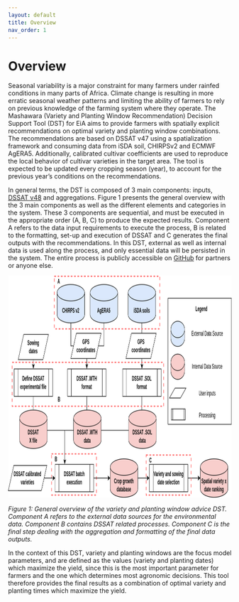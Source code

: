 ```yaml
---
layout: default
title: Overview
nav_order: 1
---
```


# Overview

Seasonal variability is a major constraint for many farmers under rainfed conditions in many parts of Africa.
Climate change is resulting in more erratic seasonal weather patterns and limiting the ability of farmers to rely on previous
knowledge of the farming system where they operate. The Mashawara (Variety and Planting Window Recommendation) Decision Support Tool (DST)
for EiA aims to provide farmers with spatially explicit recommendations on optimal variety and planting window combinations.
The recommendations are based on DSSAT v47 using a spatialization framework and consuming data from iSDA soil, CHIRPSv2 and
ECMWF AgERA5. Additionally, calibrated cultivar coefficients are used to reproduce the local behavior of cultivar varieties in the target area.
The tool is expected to be updated every cropping season (year), to account for the previous year’s conditions on the recommendations.

In general terms, the DST is composed of 3 main components: inputs, [DSSAT v48](https://dssat.net/) and aggregations.
Figure 1 presents the general overview with the 3 main components as well as the different elements and categories in the system.
These 3 components are sequential, and must be executed in the appropriate order (A, B, C) to produce the expected results.
Component A refers to the data input requirements to execute the process, B is related to the formatting, set-up and execution of
DSSAT and C generates the final outputs with the recommendations. In this DST, external as well as internal data is used along the process,
and only essential data will be persisted in the system. The entire process is publicly accessible on [GitHub](https://github.com/egbendito/mashawarar)
for partners or anyone else.

<img width="700" height="500" src="assets/img/scheme.png">

_Figure 1: General overview of the variety and planting window advice DST. Component A refers to the external data sources for the environmental data.
Component B contains DSSAT related processes. Component C is the final step dealing with the aggregation and formatting of the final data outputs._

In the context of this DST, variety and planting windows are the focus model parameters, and are defined as the values (variety and planting dates)
which maximize the yield, since this is the most important parameter for farmers and the one which determines most agronomic decisions.
This tool therefore provides the final results as a combination of optimal variety and planting times which maximize the yield.
